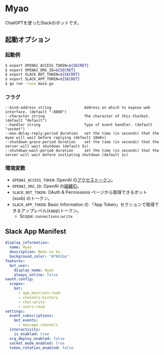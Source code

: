 # Myao

ChatGPTを使ったSlackのボットです。

## 起動オプション

### 起動例

```bash
$ export OPENAI_ACCESS_TOKEN=${SECRET}
$ export OPENAI_ORG_ID=${SECRET}
$ export SLACK_BOT_TOKEN=${SECRET}
$ export SLACK_APP_TOKEN=${SECRET}
$ go run -race main.go
```

### フラグ

```
--bind-address string               Address on which to expose web interface. (default ":8080")
--character string                  The character of this Chatbot. (default "default")
--handler string                    Type of event handler. (default "socket")
--max-delay-reply-period duration   set the time (in seconds) that the myao will wait before replying (default 10m0s)
--shutdown-grace-period duration    set the time (in seconds) that the server will wait shutdown (default 5s)
--shutdown-wait-period duration     set the time (in seconds) that the server will wait before initiating shutdown (default 1s)
```

### 環境変数

- `OPENAI_ACCESS_TOKEN`: OpenAI の[アクセストークン](https://platform.openai.com/account/api-keys)。
- `OPENAI_ORG_ID`: OpenAI の[組織ID](https://platform.openai.com/account/org-settings)。
- `SLACK_BOT_TOKEN`: OAuth & Permissions ページから取得できるボット(xoxb) のトークン。
- `SLACK_APP_TOKEN`: Basic Information の 「App Token」セクションで取得できるアップレベル(xapp)トークン。
    - Scope: `connections:write`

## Slack App Manifest

```yaml
display_information:
  name: Myao
  description: Neko no ko.
  background_color: "#7961ba"
features:
  bot_user:
    display_name: Nyao
    always_online: false
oauth_config:
  scopes:
    bot:
      - app_mentions:read
      - channels:history
      - chat:write
      - users:read
settings:
  event_subscriptions:
    bot_events:
      - message.channels
  interactivity:
    is_enabled: true
  org_deploy_enabled: false
  socket_mode_enabled: true
  token_rotation_enabled: false
```
